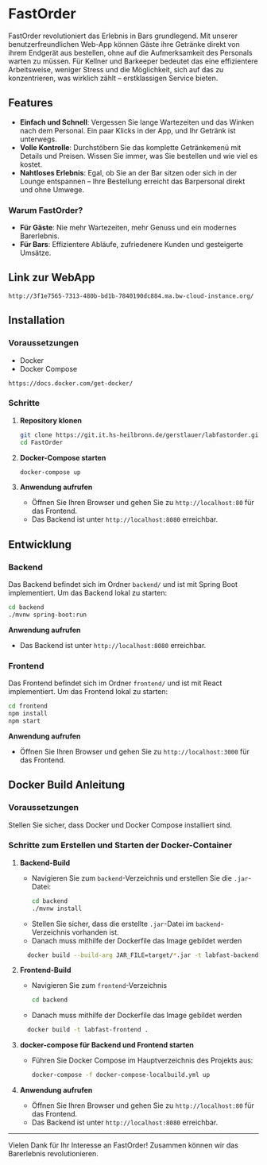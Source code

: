 
# FastOrder

FastOrder revolutioniert das Erlebnis in Bars grundlegend. Mit unserer benutzerfreundlichen Web-App können Gäste ihre Getränke direkt von ihrem Endgerät aus bestellen, ohne auf die Aufmerksamkeit des Personals warten zu müssen. Für Kellner und Barkeeper bedeutet das eine effizientere Arbeitsweise, weniger Stress und die Möglichkeit, sich auf das zu konzentrieren, was wirklich zählt – erstklassigen Service bieten.

## Features

- **Einfach und Schnell**: Vergessen Sie lange Wartezeiten und das Winken nach dem Personal. Ein paar Klicks in der App, und Ihr Getränk ist unterwegs.
- **Volle Kontrolle**: Durchstöbern Sie das komplette Getränkemenü mit Details und Preisen. Wissen Sie immer, was Sie bestellen und wie viel es kostet.
- **Nahtloses Erlebnis**: Egal, ob Sie an der Bar sitzen oder sich in der Lounge entspannen – Ihre Bestellung erreicht das Barpersonal direkt und ohne Umwege.

### Warum FastOrder?

- **Für Gäste**: Nie mehr Wartezeiten, mehr Genuss und ein modernes Barerlebnis.
- **Für Bars**: Effizientere Abläufe, zufriedenere Kunden und gesteigerte Umsätze.

## Link zur WebApp
```
http://3f1e7565-7313-480b-bd1b-7840190dc884.ma.bw-cloud-instance.org/
   ```

## Installation

### Voraussetzungen

- Docker
- Docker Compose
```
https://docs.docker.com/get-docker/
   ```
  

### Schritte

1. **Repository klonen**
   ```bash
   git clone https://git.it.hs-heilbronn.de/gerstlauer/labfastorder.git
   cd FastOrder
   ```

2. **Docker-Compose starten**
   ```bash
   docker-compose up
   ```

3. **Anwendung aufrufen**
    - Öffnen Sie Ihren Browser und gehen Sie zu `http://localhost:80` für das Frontend.
    - Das Backend ist unter `http://localhost:8080` erreichbar.

## Entwicklung

### Backend

Das Backend befindet sich im Ordner `backend/` und ist mit Spring Boot implementiert. Um das Backend lokal zu starten:

```bash
cd backend
./mvnw spring-boot:run
```
**Anwendung aufrufen**
   - Das Backend ist unter `http://localhost:8080` erreichbar.

### Frontend

Das Frontend befindet sich im Ordner `frontend/` und ist mit React implementiert. Um das Frontend lokal zu starten:

```bash
cd frontend
npm install
npm start
```
**Anwendung aufrufen**
- Öffnen Sie Ihren Browser und gehen Sie zu `http://localhost:3000` für das Frontend.


## Docker Build Anleitung

### Voraussetzungen

Stellen Sie sicher, dass Docker und Docker Compose installiert sind.

### Schritte zum Erstellen und Starten der Docker-Container

1. **Backend-Build**

   - Navigieren Sie zum `backend`-Verzeichnis und erstellen Sie die `.jar`-Datei:
     ```bash
     cd backend
     ./mvnw install
     ```
   - Stellen Sie sicher, dass die erstellte `.jar`-Datei im `backend`-Verzeichnis vorhanden ist.
   - Danach muss mithilfe der Dockerfile das Image gebildet werden
   ```bash
     docker build --build-arg JAR_FILE=target/*.jar -t labfast-backend .

     ```

2. **Frontend-Build**

   - Navigieren Sie zum `frontend`-Verzeichnis
     ```bash
     cd backend
     ```
   - Danach muss mithilfe der Dockerfile das Image gebildet werden
   ```bash
     docker build -t labfast-frontend .
     ```

3. **docker-compose für Backend und Frontend starten**

   - Führen Sie Docker Compose im Hauptverzeichnis des Projekts aus:
     ```bash
     docker-compose -f docker-compose-localbuild.yml up
     ```

4. **Anwendung aufrufen**

   - Öffnen Sie Ihren Browser und gehen Sie zu `http://localhost:80` für das Frontend.
   - Das Backend ist unter `http://localhost:8080` erreichbar.

---

Vielen Dank für Ihr Interesse an FastOrder! Zusammen können wir das Barerlebnis revolutionieren.
